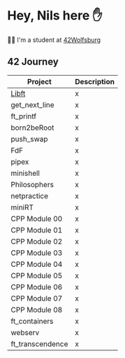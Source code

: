 # Hey, Nils here ✋

👨‍🎓 I'm a student at [42Wolfsburg](https://42wolfsburg.de/)

## 42 Journey

Project | Description
--- | ---
[Libft](../../../Libft) | x
get_next_line | x
ft_printf | x
born2beRoot | x
push_swap | x
FdF | x
pipex | x
minishell | x
Philosophers | x
netpractice | x
miniRT | x
CPP Module 00 | x
CPP Module 01 | x
CPP Module 02 | x
CPP Module 03 | x
CPP Module 04 | x
CPP Module 05 | x
CPP Module 06 | x
CPP Module 07 | x
CPP Module 08 | x
ft_containers | x
webserv | x
ft_transcendence | x

<!--
**noster002/noster002** is a ✨ _special_ ✨ repository because its `README.md` (this file) appears on your GitHub profile.

Here are some ideas to get you started:

- 🔭 I’m currently working on ...
- 🌱 I’m currently learning ...
- 👯 I’m looking to collaborate on ...
- 🤔 I’m looking for help with ...
- 💬 Ask me about ...
- 📫 How to reach me: ...
- 😄 Pronouns: ...
- ⚡ Fun fact: ...
-->
